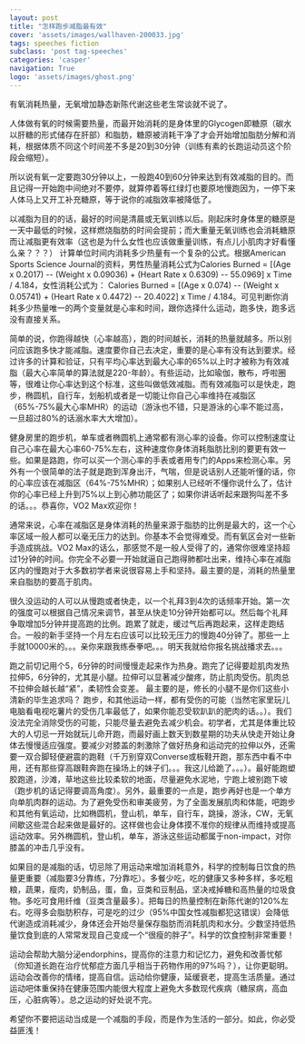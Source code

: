 ```yaml
---
layout: post
title: "怎样跑步减脂最有效"
cover: 'assets/images/wallhaven-200033.jpg'
tags: speeches fiction
subclass: 'post tag-speeches'
categories: 'casper'
navigation: True
logo: 'assets/images/ghost.png'
---
```


有氧消耗热量，无氧增加静态新陈代谢这些老生常谈就不说了。

人体做有氧的时候需要热量，而最开始消耗的是身体里的Glycogen即糖原（碳水以肝糖的形式储存在肝部）和脂肪，糖原被消耗干净了才会开始增加脂肪分解和消耗，根据体质不同这个时间差不多是20到30分钟（训练有素的长跑运动员这个阶段会缩短）。

所以说有氧一定要跑30分钟以上，一般跑40到60分钟来达到有效减脂的目的。而且记得一开始跑中间绝对不要停，就算停着等红绿灯也要原地慢跑因为，一停下来人体马上又开工补充糖原，等于说你的减脂效率被降低了。

以减脂为目的的话，最好的时间是清晨或无氧训练以后。刚起床时身体里的糖原是一天中最低的时候，这样燃烧脂肪的时间会提前；而大重量无氧训练也会消耗糖原而让减脂更有效率（这也是为什么女性也应该做重量训练，有点儿小肌肉才好看懂么亲？？？）
计算单位时间内消耗多少热量有一个复杂的公式。根据American Sports Science Journal的资料，男性热量消耗公式为Calories Burned = [(Age x 0.2017) -- (Weight x 0.09036) + (Heart Rate x 0.6309) -- 55.0969] x Time / 4.184，女性消耗公式为： Calories Burned = [(Age x 0.074) -- (Weight x 0.05741) + (Heart Rate x 0.4472) -- 20.4022] x Time / 4.184。可见判断你消耗多少热量唯一的两个变量就是心率和时间，跟你选择什么运动，跑多快，跑多远没有直接关系。

简单的说，你跑得越快（心率越高），跑的时间越长，消耗的热量就越多。所以别问应该跑多快才能减脂。速度要你自己去决定，重要的是心率有没有达到要求。经过许多的计算和验证，只有平均心率达到最大心率的65%以上时才被称为有效减脂（最大心率简单的算法就是220-年龄）。有些运动，比如瑜伽，散布，呼啦圈等，很难让你心率达到这个标准，这些叫做低效减脂。而有效减脂可以是快走，跑步，椭圆机，自行车，划船机或者是一切能让你自己心率维持在减脂区（65%-75%最大心率MHR）的运动（游泳也不错，只是游泳的心率不能过高，一旦超过80%的话溺水率大大增加）。

健身房里的跑步机，单车或者椭圆机上通常都有测心率的设备。你可以控制速度让自己心率在最大心率60-75%左右，这种速度你身体消耗脂肪比别的要更有效一些。如果是路跑，你可以买一个测心率的手表或者用专门的Apps来检测心率。另外有一个很简单的法子就是跑到浑身出汗，气喘，但是说话别人还能听懂的话，你的心率应该在减脂区（64%-75%MHR）；如果别人已经听不懂你说什么了，估计你的心率已经上升到75%以上到心肺功能区了；如果你讲话听起来跟狗叫差不多的话。。。恭喜你，VO2 Max欢迎你！

通常来说，心率在减脂区是身体消耗的热量来源于脂肪的比例是最大的，这一个心率区域一般人都可以毫无压力的达到。你基本不会觉得难受。而有氧区会对一些新手造成挑战。VO2 Max的话么，那感觉不是一般人受得了的，通常你很难坚持超过1分钟的时间。你完全不必要一开始就逼自己跑得肺都吐出来，维持心率在减脂区内的慢跑对于大多数初学者来说很容易上手和坚持。最主要的是，消耗的热量里来自脂肪的要高于肌肉。

很久没运动的人可以从慢跑或者快走，以一个礼拜3到4次的话频率开始。第一次的强度可以根据自己情况来调节，甚至从快走10分钟开始都可以。然后每个礼拜争取增加5分钟并提高跑的比例。跑累了就走，缓过气后再跑起来，这样走跑结合。一般的新手坚持一个月左右应该可以比较无压力的慢跑40分钟了。那些一上手就10000米的。。。亲你来跟我练泰拳吧。。。明天我就给你报名挑战播求去。。。

跑之前切记用个5，6分钟的时间慢慢走起来作为热身。跑完了记得要趁肌肉发热拉伸5，6分钟的，尤其是小腿。拉伸可以显著减少酸疼，防止肌肉受伤。肌肉总不拉伸会越长越“紧”，柔韧性会变差。 最主要的是，修长的小腿不是你们这些小清新的毕生追求吗？
跑步，和其他运动一样，都有受伤的可能（当然宅家里玩儿电脑看电视吃薯片的受伤几率最低了，如果你能忍受软趴趴的肥肉的话。。）。我们没法完全消除受伤的可能，只能尽量去避免去减少机会。初学者，尤其是体重比较大的人切忌一开始就玩儿命开跑，而最好画上数天到数星期的功夫从快走开始让身体去慢慢适应强度。要减少对膝盖的刺激除了做好热身和运动完的拉伸以外，还需要一双合脚轻便避震的跑鞋（千万别穿双Converse或板鞋开跑，那东西中看不中用，还有那些穿高跟鞋奔跑在操场上的妹子们。。。我这儿给跪了。。。）。最好能跑塑胶跑道，沙滩，草地这些比较柔软的地面，尽量避免水泥地，宁跑上坡别跑下坡（跑步机的话记得要调高角度）。另外，最重要的一点是，跑步再好也是一个单方向单肌肉群的运动。为了避免受伤和审美疲劳，为了全面发展肌肉和体能，吧跑步和其他有氧运动，比如椭圆机，登山机，单车，自行车，跳操，游泳，CW，无氧间歇这些混合起来做是最好的。这样做也会让身体摸不准你的规律从而维持或提高运动效率。另外椭圆机，登山机，单车，游泳这些运动都属于non-impact，对你膝盖的冲击几乎没有。

如果目的是减脂的话，切忌除了用运动来增加消耗意外，科学的控制每日饮食的热量更重要（减脂要3分靠练，7分靠吃）。多餐少吃，吃的健康又多种多样，多吃粗粮，蔬果，瘦肉，奶制品，蛋，鱼，豆类和豆制品，坚决戒掉糖和高热量的垃圾食物。多吃可食用纤维（豆类含量最多）。把每日的热量控制在新陈代谢的120%左右。吃得多会脂肪积存，可是吃的过少（95%中国女性减脂都犯这错误）会降低代谢造成消耗减少，身体还会开始尽量保存脂肪而消耗肌肉和水分。少数坚持低热量饮食到底的人常常发现自己变成一个“很瘦的胖子”。科学的饮食控制非常重要！

运动会帮助大脑分泌endorphins，提高你的注意力和记忆力，避免和改善忧郁（你知道长跑在治疗忧郁症方面几乎相当于药物作用的97%吗？），让你更聪明。运动会改善你的情绪，提高自信。运动给你健康，延缓衰老，提高生活质量。通过运动吧体重保持在健康范围内能很大程度上避免大多数现代疾病（糖尿病，高血压，心脏病等）。总之运动的好处说不完。

希望你不要把运动当成是一个减脂的手段，而是作为生活的一部分。如此，你必受益匪浅！
